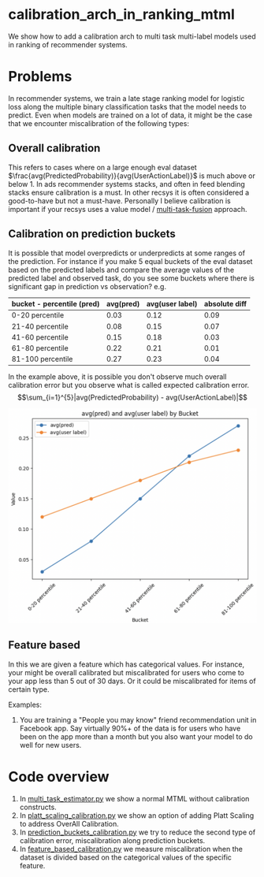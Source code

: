# calibration_arch_in_ranking_mtml
We show how to add a calibration arch to multi task multi-label models used in ranking of recommender systems.

# Problems
In recommender systems, we train a late stage ranking model for logistic loss along the multiple binary classification tasks that the model needs to predict. Even when models are trained on a lot of data, it might be the case that we encounter miscalibration of the following types:

## Overall calibration
This refers to cases where on a large enough eval dataset $\frac{avg(PredictedProbability)}{avg(UserActionLabel)}$ is much above or below 1. In ads recommender systems stacks, and often in feed blending stacks ensure calibration is a must. In other recsys it is often considered a good-to-have but not a must-have. Personally I believe calibration is important if your recsys uses a value model / [multi-task-fusion](https://arxiv.org/pdf/2208.04560) approach.

## Calibration on prediction buckets 
It is possible that model overpredicts or underpredicts at some ranges of the prediction. For instance if you make 5 equal buckets of the eval dataset based on the predicted labels and compare the average values of the predicted label and observed task, do you see some buckets where there is significant gap in prediction vs observation? e.g.

| bucket - percentile (pred) | avg(pred)  | avg(user label)  | absolute diff|
|-------------------|------------|------------------|--------------|
| 0-20 percentile   | 0.03       | 0.12             | 0.09 |
| 21-40 percentile  | 0.08       | 0.15             | 0.07 |
| 41-60 percentile  | 0.15       | 0.18             | 0.03 |
| 61-80 percentile  | 0.22       | 0.21             | 0.01 |
| 81-100 percentile | 0.27       | 0.23             | 0.04 |

In the example above, it is possible you don't observe much overall calibration error but you observe what is called expected calibration error. 
$$\sum_{i=1}^{5}|avg(PredictedProbability) - avg(UserActionLabel)|$$


![Example 1](./images/example_of_miscalib_type1.png)

## Feature based

In this we are given a feature which has categorical values. For instance, your might be overall calibrated but miscalibrated for users who come to your app less than 5 out of 30 days. Or it could be miscalibrated for items of certain type.

Examples:
1. You are training a "People you may know" friend recommendation unit in Facebook app. Say virtually 90%+ of the data is for users who have been on the app more than a month but you also want your model to do well for new users.

# Code overview

1. In [multi_task_estimator.py](./src/multi_task_estimator.py) we show a normal MTML without calibration constructs.
1. In [platt_scaling_calibration.py](./src/platt_scaling_calibration.py) we show an option of adding Platt Scaling to address OverAll Calibration.
1. In [prediction_buckets_calibration.py](./src/prediction_buckets_calibration.py) we try to reduce the second type of calibration error, miscalibration along prediction buckets.
1. In [feature_based_calibration.py](./src/feature_based_calibration.py) we measure miscalibration when the dataset is divided based on the categorical values of the specific feature.